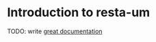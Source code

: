 # Introduction to resta-um

TODO: write [great documentation](http://jacobian.org/writing/what-to-write/)
